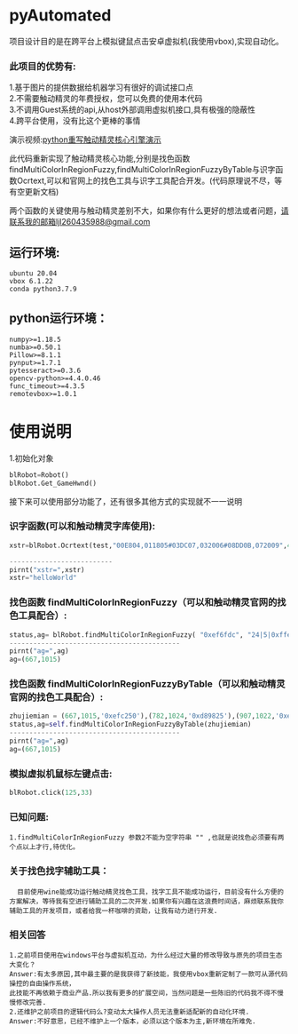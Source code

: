 
# pyAutomated
项目设计目的是在跨平台上模拟键鼠点击安卓虚拟机(我使用vbox),实现自动化。

### 此项目的优势有:
1.基于图片的提供数据给机器学习有很好的调试接口点  
2.不需要触动精灵的年费授权，您可以免费的使用本代码  
3.不调用Guest系统的api,从host外部调用虚拟机接口,具有极强的隐蔽性  
4.跨平台使用，没有比这个更棒的事情

演示视频:[python重写触动精灵核心引擎演示](https://www.bilibili.com/video/BV1Ev411t7B1/)

此代码重新实现了触动精灵核心功能,分别是找色函数findMultiColorInRegionFuzzy,findMultiColorInRegionFuzzyByTable与识字函数Ocrtext,可以和官网上的找色工具与识字工具配合开发。(代码原理说不尽，等有空更新文档)


两个函数的关键使用与触动精灵差别不大，如果你有什么更好的想法或者问题，请联系我的邮箱ljl260435988@gmail.com

## 运行环境:
    ubuntu 20.04
    vbox 6.1.22
    conda python3.7.9

## python运行环境：
    numpy>=1.18.5
    numba>=0.50.1
    Pillow>=8.1.1
    pynput>=1.7.1
    pytesseract>=0.3.6
    opencv-python>=4.4.0.46
    func_timeout>=4.3.5
    remotevbox>=1.0.1

 

# 使用说明

1.初始化对象
```python
blRobot=Robot()
blRobot.Get_GameHwnd()
```

接下来可以使用部分功能了，还有很多其他方式的实现就不一一说明

### 识字函数(可以和触动精灵字库使用):
```python
xstr=blRobot.Ocrtext(test,"00E804,011805#03DC07,032006#08DD0B,072009",444,506,589,560)

--------------------------
pirnt("xstr=",xstr)
xstr="helloWorld"
```
### 找色函数 findMultiColorInRegionFuzzy（可以和触动精灵官网的找色工具配合）:
```python
status,ag= blRobot.findMultiColorInRegionFuzzy( "0xef6fdc", "24|5|0xffeecb,-7|30|0x2fb7ff", 90, 0, 0, 1919, 1079)
-------------------------------------------
pirnt("ag=",ag)
ag=(667,1015)
```

### 找色函数 findMultiColorInRegionFuzzyByTable（可以和触动精灵官网的找色工具配合）:
```python
zhujiemian = (667,1015,'0xefc250'),(782,1024,'0xd89825'),(907,1022,'0xea8f4f'),(1022,1017,'0xf8cf48'),(1124,1020,'0xb75715')
status,ag=self.findMultiColorInRegionFuzzyByTable(zhujiemian)
-------------------------------------------
pirnt("ag=",ag)
ag=(667,1015)
```

### 模拟虚拟机鼠标左键点击:
```python
blRobot.click(125,33)
```



### 已知问题:
    1.findMultiColorInRegionFuzzy 参数2不能为空字符串 "" ,也就是说找色必须要有两个点以上才行,待优化。

### 关于找色找字辅助工具：
      目前使用wine能成功运行触动精灵找色工具，找字工具不能成功运行，目前没有什么方便的方案解决，等待我有空进行辅助工具的二次开发.如果你有兴趣在这浪费时间话，麻烦联系我你辅助工具的开发项目，或者给我一杯咖啡的资助，让我有动力进行开发.

### 相关回答
    1.之前项目使用在windows平台与虚拟机互动，为什么经过大量的修改导致与原先的项目生态大变化？
    Answer:有太多原因,其中最主要的是我获得了新技能，我使用vbox重新定制了一款可从源代码操控的自由操作系统，
    此技能不再依赖于商业产品.所以我有更多的扩展空间，当然问题是一些陈旧的代码我不得不慢慢修改完善.
    2.还维护之前项目的逻辑代码么?变动太大操作人员无法重新适配新的自动化环境.
    Answer:不好意思，已经不维护上一个版本，必须以这个版本为主,新环境在所难免.


